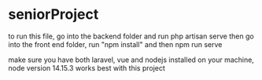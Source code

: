 # seniorProject

to run this file, go into the backend folder and run php artisan serve
then go into the front end folder, run "npm install" and then npm run serve

make sure you have both laravel, vue and nodejs installed on your machine, node version 14.15.3 works best with this project
